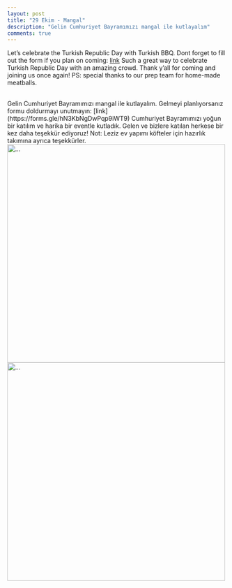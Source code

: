 ```yaml
---
layout: post
title: "29 Ekim - Mangal"
description: "Gelin Cumhuriyet Bayramımızı mangal ile kutlayalım"
comments: true
---
```


Let’s celebrate the Turkish Republic Day with Turkish BBQ. Dont forget to fill out the form if you plan on coming: [link](https://forms.gle/hN3KbNgDwPqp9iWT9) Such a great way to celebrate Turkish Republic Day with an amazing crowd. Thank y’all for coming and joining us once again! PS: special thanks to our prep team for home-made meatballs.

<br />
Gelin Cumhuriyet Bayramımızı mangal ile kutlayalım. Gelmeyi planlıyorsanız formu doldurmayı unutmayın: [link](https://forms.gle/hN3KbNgDwPqp9iWT9) Cumhuriyet Bayramımızı yoğun bir katılım ve harika bir eventle kutladık. Gelen ve bizlere katılan herkese bir kez daha teşekkür ediyoruz! Not: Leziz ev yapımı köfteler için hazırlık takımına ayrıca teşekkürler.

<br />
<img align="middle" width="500" src="{{ site.url }}/images/flyer_mangal.png" alt="...">

<br />
<img align="middle" width="500" src="{{ site.url }}/images/mangal.jpg" alt="...">

